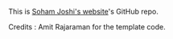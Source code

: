 This is [Soham Joshi's website](https://Ihsoj-Mahos.github.io/)'s GitHub repo.

Credits : Amit Rajaraman for the template code.